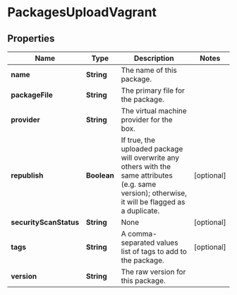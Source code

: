 
# PackagesUploadVagrant

## Properties
Name | Type | Description | Notes
------------ | ------------- | ------------- | -------------
**name** | **String** | The name of this package. | 
**packageFile** | **String** | The primary file for the package. | 
**provider** | **String** | The virtual machine provider for the box. | 
**republish** | **Boolean** | If true, the uploaded package will overwrite any others with the same attributes (e.g. same version); otherwise, it will be flagged as a duplicate. |  [optional]
**securityScanStatus** | **String** | None |  [optional]
**tags** | **String** | A comma-separated values list of tags to add to the package. |  [optional]
**version** | **String** | The raw version for this package. | 



